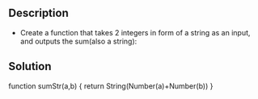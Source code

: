 ## Description

- Create a function that takes 2 integers in form of a string as an input, and outputs the sum(also a string):

## Solution

function sumStr(a,b) {
    return String(Number(a)+Number(b))
}